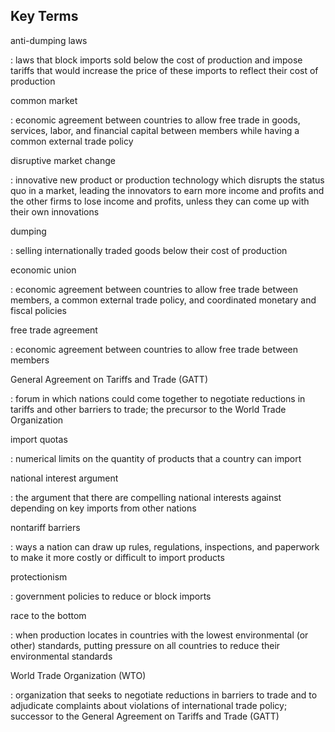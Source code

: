 ## Key Terms

anti-dumping laws

:   laws that block imports sold below the cost of production and impose
    tariffs that would increase the price of these imports to reflect
    their cost of production

common market

:   economic agreement between countries to allow free trade in goods,
    services, labor, and financial capital between members while having
    a common external trade policy

disruptive market change

:   innovative new product or production technology which disrupts the
    status quo in a market, leading the innovators to earn more income
    and profits and the other firms to lose income and profits, unless
    they can come up with their own innovations

dumping

:   selling internationally traded goods below their cost of production

economic union

:   economic agreement between countries to allow free trade between
    members, a common external trade policy, and coordinated monetary
    and fiscal policies

free trade agreement

:   economic agreement between countries to allow free trade between
    members

General Agreement on Tariffs and Trade (GATT)

:   forum in which nations could come together to negotiate reductions
    in tariffs and other barriers to trade; the precursor to the World
    Trade Organization

import quotas

:   numerical limits on the quantity of products that a country can
    import

national interest argument

:   the argument that there are compelling national interests against
    depending on key imports from other nations

nontariff barriers

:   ways a nation can draw up rules, regulations, inspections, and
    paperwork to make it more costly or difficult to import products

protectionism

:   government policies to reduce or block imports

race to the bottom

:   when production locates in countries with the lowest environmental
    (or other) standards, putting pressure on all countries to reduce
    their environmental standards

World Trade Organization (WTO)

:   organization that seeks to negotiate reductions in barriers to trade
    and to adjudicate complaints about violations of international trade
    policy; successor to the General Agreement on Tariffs and Trade
    (GATT)
